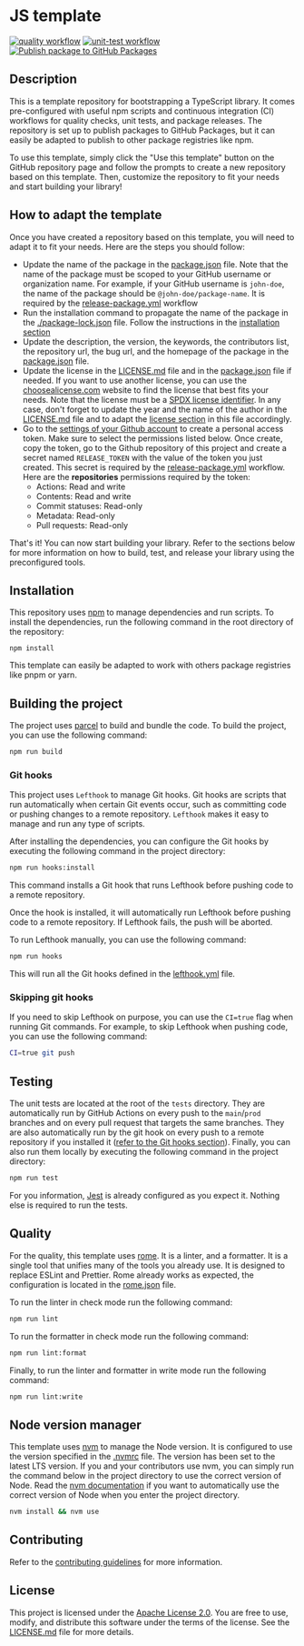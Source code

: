 # JS template

[![quality workflow](https://github.com/qd-qd/template-js-lib/actions/workflows/quality-checks.yml/badge.svg?branch=main)](https://github.com/qd-qd/template-js-lib/actions/workflows/quality-checks.yml)
[![unit-test workflow](https://github.com/qd-qd/template-js-lib/actions/workflows/tests.yml/badge.svg?branch=main)](https://github.com/qd-qd/template-js-lib/actions/workflows/tests.yml)
[![Publish package to GitHub Packages](https://github.com/qd-qd/template-js-lib/actions/workflows/release-package.yml/badge.svg)](https://github.com/qd-qd/template-js-lib/actions/workflows/release-package.yml)

## Description

This is a template repository for bootstrapping a TypeScript library. It comes pre-configured with useful npm scripts and continuous integration (CI) workflows for quality checks, unit tests, and package releases. The repository is set up to publish packages to GitHub Packages, but it can easily be adapted to publish to other package registries like npm.

To use this template, simply click the "Use this template" button on the GitHub repository page and follow the prompts to create a new repository based on this template. Then, customize the repository to fit your needs and start building your library!

## How to adapt the template

Once you have created a repository based on this template, you will need to adapt it to fit your needs. Here are the steps you should follow:
- Update the name of the package in the [package.json](./package.json) file. Note that the name of the package must be scoped to your GitHub username or organization name. For example, if your GitHub username is `john-doe`, the name of the package should be `@john-doe/package-name`. It is required by the [release-package.yml](./.github/workflows/release-package.yml) workflow
- Run the installation command to propagate the name of the package in the [./package-lock.json](./package-lock.json) file. Follow the instructions in the [installation section](#installation)
- Update the description, the version, the keywords, the contributors list, the repository url, the bug url, and the homepage of the package in the [package.json](./package.json) file.
- Update the license in the [LICENSE.md](./LICENSE.md) file and in the [package.json](./package.json) file if needed. If you want to use another license, you can use the [choosealicense.com](https://choosealicense.com/) website to find the license that best fits your needs. Note that the license must be a [SPDX license identifier](https://spdx.org/licenses/). In any case, don't forget to update the year and the name of the author in the [LICENSE.md](./LICENSE.md) file and to adapt the [license section](#license) in this file accordingly.
- Go to the [settings of your Github account](https://github.com/settings/tokens?type=beta) to create a personal access token. Make sure to select the permissions listed below. Once create, copy the token, go to the Github repository of this project and create a secret named `RELEASE_TOKEN` with the value of the token you just created. This secret is required by the [release-package.yml](./.github/workflows/release-package.yml) workflow. Here are the **repositories** permissions required by the token:
  - Actions: Read and write
  - Contents: Read and write
  - Commit statuses: Read-only
  - Metadata: Read-only
  - Pull requests: Read-only

That's it! You can now start building your library. Refer to the sections below for more information on how to build, test, and release your library using the preconfigured tools.

## Installation

This repository uses [npm](https://www.npmjs.com/) to manage dependencies and run scripts. To install the dependencies, run the following command in the root directory of the repository:

```
npm install
```

This template can easily be adapted to work with others package registries like pnpm or yarn.

## Building the project

The project uses [parcel](https://parceljs.org/) to build and bundle the code. To build the project, you can use the following command:

```sh
npm run build
```

### Git hooks

This project uses `Lefthook` to manage Git hooks. Git hooks are scripts that run automatically when certain Git events occur, such as committing code or pushing changes to a remote repository. `Lefthook` makes it easy to manage and run any type of scripts.

After installing the dependencies, you can configure the Git hooks by executing the following command in the project directory:

```sh
npm run hooks:install
```

This command installs a Git hook that runs Lefthook before pushing code to a remote repository.

Once the hook is installed, it will automatically run Lefthook before pushing code to a remote repository. If Lefthook fails, the push will be aborted.

To run Lefthook manually, you can use the following command:

```sh
npm run hooks
```

This will run all the Git hooks defined in the [lefthook.yml](./lefthook.yml) file.

### Skipping git hooks

If you need to skip Lefthook on purpose, you can use the `CI=true` flag when running Git commands. For example, to skip Lefthook when pushing code, you can use the following command:

```sh
CI=true git push
```

## Testing

The unit tests are located at the root of the `tests` directory. They are automatically run by GitHub Actions on every push to the `main`/`prod` branches and on every pull request that targets the same branches. They are also automatically run by the git hook on every push to a remote repository if you installed it ([refer to the Git hooks section](#git-hooks)). Finally, you can also run them locally by executing the following command in the project directory:

```sh
npm run test
```

For you information, [Jest](https://jestjs.io/) is already configured as you expect it. Nothing else is required to run the tests.

## Quality

For the quality, this template uses [rome](https://rome.tools/). It is a linter, and a formatter. It is a single tool that unifies many of the tools you already use. It is designed to replace ESLint and Prettier. Rome already works as expected, the configuration is located in the [rome.json](./rome.json) file.

To run the linter in check mode run the following command:

```sh
npm run lint
```

To run the formatter in check mode run the following command:

```sh
npm run lint:format
```

Finally, to run the linter and formatter in write mode run the following command:

```sh
npm run lint:write
```

## Node version manager

This template uses [nvm](https://github.com/nvm-sh/nvm) to manage the Node version. It is configured to use the version specified in the [.nvmrc](./.nvmrc) file. The version has been set to the latest LTS version. If you and your contributors use nvm, you can simply run the command below in the project directory to use the correct version of Node. Read the [nvm documentation](https://github.com/nvm-sh/nvm#deeper-shell-integration) if you want to automatically use the correct version of Node when you enter the project directory.

```sh
nvm install && nvm use
```

## Contributing

Refer to the [contributing guidelines](./CONTRIBUTING.md) for more information.

## License

This project is licensed under the [Apache License 2.0](./LICENSE.md). You are free to use, modify, and distribute this software under the terms of the license. See the [LICENSE.md](./LICENSE.md) file for more details.
